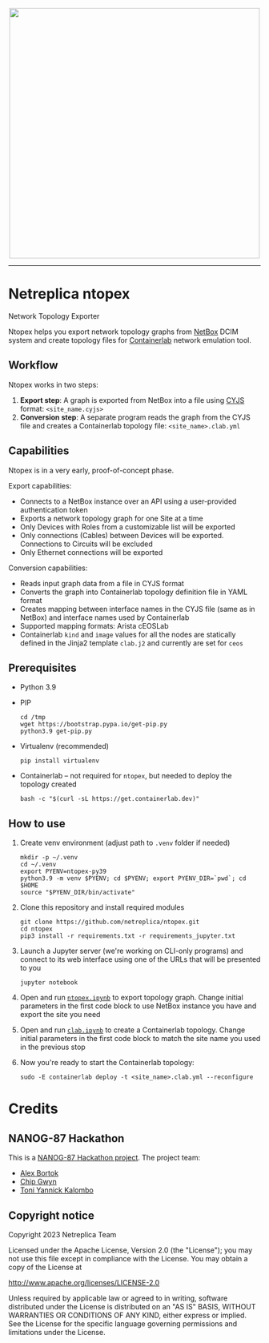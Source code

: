 <p align=center><img src="https://raw.githubusercontent.com/netreplica/ntopex/readme/images/ntopex_concept_diagram.png" width="500px"/></p>

---

# Netreplica ntopex

Network Topology Exporter

Ntopex helps you export network topology graphs from [NetBox](https://docs.netbox.dev/en/stable/) DCIM system and create topology files for [Containerlab](https://containerlab.dev) network emulation tool.

## Workflow

Ntopex works in two steps:

1. **Export step**: A graph is exported from NetBox into a file using [CYJS](http://manual.cytoscape.org/en/stable/index.html) format: `<site_name.cyjs>`
2. **Conversion step**: A separate program reads the graph from the CYJS file and creates a Containerlab topology file: `<site_name>.clab.yml`

## Capabilities

Ntopex is in a very early, proof-of-concept phase.

Export capabilities:

* Connects to a NetBox instance over an API using a user-provided authentication token
* Exports a network topology graph for one Site at a time
* Only Devices with Roles from a customizable list will be exported
* Only connections (Cables) between Devices will be exported. Connections to Circuits will be excluded
* Only Ethernet connections will be exported

Conversion capabilities:

* Reads input graph data from a file in CYJS format
* Converts the graph into Containerlab topology definition file in YAML format
* Creates mapping between interface names in the CYJS file (same as in NetBox) and interface names used by Containerlab
* Supported mapping formats: Arista cEOSLab
* Containerlab `kind` and `image` values for all the nodes are statically defined in the Jinja2 template `clab.j2` and currently are set for `ceos`

## Prerequisites

* Python 3.9
* PIP

    ```Shell
    cd /tmp
    wget https://bootstrap.pypa.io/get-pip.py
    python3.9 get-pip.py
    ```

* Virtualenv (recommended)

    ```Shell
    pip install virtualenv
    ```

* Containerlab – not required for `ntopex`, but needed to deploy the topology created

    ```Shell
    bash -c "$(curl -sL https://get.containerlab.dev)"
    ```

## How to use

1. Create venv environment (adjust path to `.venv` folder if needed)

    ```Shell
    mkdir -p ~/.venv
    cd ~/.venv
    export PYENV=ntopex-py39
    python3.9 -m venv $PYENV; cd $PYENV; export PYENV_DIR=`pwd`; cd $HOME
    source "$PYENV_DIR/bin/activate"
    ```

2. Clone this repository and install required modules

    ```Shell
    git clone https://github.com/netreplica/ntopex.git
    cd ntopex
    pip3 install -r requirements.txt -r requirements_jupyter.txt
    ```

4. Launch a Jupyter server (we're working on CLI-only programs) and connect to its web interface using one of the URLs that will be presented to you

    ```Shell
    jupyter notebook
    ```

5. Open and run [`ntopex.ipynb`](ntopex.ipynb) to export topology graph. Change initial parameters in the first code block to use NetBox instance you have and export the site you need

6. Open and run [`clab.ipynb`](clab.ipynb) to create a Containerlab topology. Change initial parameters in the first code block to match the site name you used in the previous stop

7. Now you're ready to start the Containerlab topology:

    ```Shell
    sudo -E containerlab deploy -t <site_name>.clab.yml --reconfigure
    ```

# Credits

## NANOG-87 Hackathon

This is a [NANOG-87 Hackathon project](https://docs.google.com/presentation/d/1-WcKsDuaFh3tozmTdTxGYXjMFuthRyevsRZbIc2j2Kw/edit?usp=sharing). The project team:

* [Alex Bortok](https://github.com/bortok)
* [Chip Gwyn](https://github.com/chipgwyn)
* [Toni Yannick Kalombo](https://github.com/tonikalombo)

## Copyright notice

Copyright 2023 Netreplica Team

Licensed under the Apache License, Version 2.0 (the "License");
you may not use this file except in compliance with the License.
You may obtain a copy of the License at

   http://www.apache.org/licenses/LICENSE-2.0

Unless required by applicable law or agreed to in writing, software
distributed under the License is distributed on an "AS IS" BASIS,
WITHOUT WARRANTIES OR CONDITIONS OF ANY KIND, either express or implied.
See the License for the specific language governing permissions and
limitations under the License.